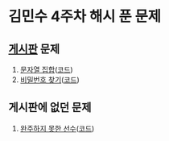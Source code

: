 # 김민수 4주차 해시 푼 문제

## [게시판](../README.md) 문제

1. [문자열 집합](https://www.acmicpc.net/problem/14425)([코드](./문자열_집합.cpp))
2. [비밀번호 찾기](https://www.acmicpc.net/problem/17219)([코드](./비밀번호_찾기.cpp))

## 게시판에 없던 문제

1. [완주하지 못한 선수](https://school.programmers.co.kr/learn/courses/30/lessons/42576)([코드](./완주하지_못한_선수.cpp))